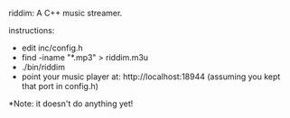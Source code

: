 riddim: A C++ music streamer.

instructions:  

* edit inc/config.h
* find -iname "*.mp3" <some dir> > riddim.m3u
* ./bin/riddim
* point your music player at:  http://localhost:18944 (assuming you kept that port in config.h)


*Note:  it doesn't do anything yet!
